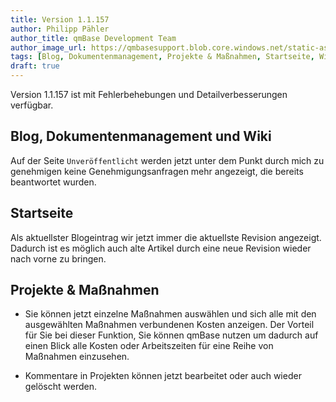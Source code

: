```yaml
---
title: Version 1.1.157
author: Philipp Pähler
author_title: qmBase Development Team
author_image_url: https://qmbasesupport.blob.core.windows.net/static-assets/img/persons/paehler_round.png
tags: [Blog, Dokumentenmanagement, Projekte & Maßnahmen, Startseite, Wiki]
draft: true
---
```


Version 1.1.157 ist mit Fehlerbehebungen und Detailverbesserungen verfügbar.

<!--truncate-->

## Blog, Dokumentenmanagement und Wiki

Auf der Seite <code>Unveröffentlicht</code> werden jetzt unter dem Punkt durch mich zu genehmigen keine Genehmigungsanfragen mehr angezeigt, die bereits beantwortet wurden.

## Startseite

Als aktuellster Blogeintrag wir jetzt immer die aktuellste Revision angezeigt. Dadurch ist es möglich auch alte Artikel durch eine neue Revision wieder nach vorne zu bringen.

## Projekte & Maßnahmen

- Sie können jetzt einzelne Maßnahmen auswählen und sich alle mit den ausgewählten Maßnahmen verbundenen Kosten anzeigen.
  Der Vorteil für Sie bei dieser Funktion, Sie können qmBase nutzen um dadurch auf einen Blick alle Kosten oder Arbeitszeiten für eine Reihe von Maßnahmen einzusehen.

- Kommentare in Projekten können jetzt bearbeitet oder auch wieder gelöscht werden.
